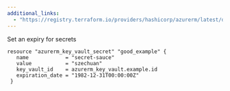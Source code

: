 ```yaml
---
additional_links: 
  - "https://registry.terraform.io/providers/hashicorp/azurerm/latest/docs/resources/key_vault_secret#expiration_date"
---
```


Set an expiry for secrets

```hcl
resource "azurerm_key_vault_secret" "good_example" {
   name            = "secret-sauce"
   value           = "szechuan"
   key_vault_id    = azurerm_key_vault.example.id
   expiration_date = "1982-12-31T00:00:00Z"
 }
```

